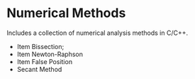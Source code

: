 # Numerical Methods
Includes a collection of numerical analysis methods in C/C++.

 - Item Bissection;
 - Item Newton-Raphson
 - Item False Position 
 - Secant Method
 
